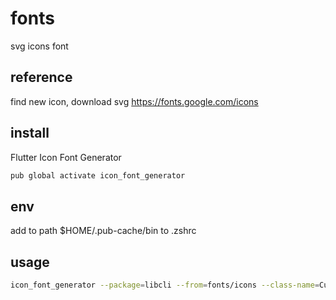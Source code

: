# fonts

svg icons font

## reference

find new icon, download svg
<https://fonts.google.com/icons>

## install

Flutter Icon Font Generator

```bash
pub global activate icon_font_generator
```

## env

add to path $HOME/.pub-cache/bin to .zshrc

## usage

```bash
icon_font_generator --package=libcli --from=fonts/icons --class-name=CustomIcons --out-font=fonts/custom-icons.ttf --out-flutter=lib/src/custom_icons/custom_icons.dart
```
